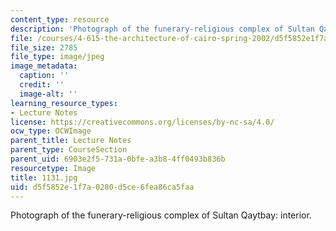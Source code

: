 ```yaml
---
content_type: resource
description: 'Photograph of the funerary-religious complex of Sultan Qaytbay: interior.'
file: /courses/4-615-the-architecture-of-cairo-spring-2002/d5f5852e1f7a0280d5ce6fea86ca5faa_1131.jpg
file_size: 2785
file_type: image/jpeg
image_metadata:
  caption: ''
  credit: ''
  image-alt: ''
learning_resource_types:
- Lecture Notes
license: https://creativecommons.org/licenses/by-nc-sa/4.0/
ocw_type: OCWImage
parent_title: Lecture Notes
parent_type: CourseSection
parent_uid: 6903e2f5-731a-0bfe-a3b8-4ff0493b836b
resourcetype: Image
title: 1131.jpg
uid: d5f5852e-1f7a-0280-d5ce-6fea86ca5faa
---
```

Photograph of the funerary-religious complex of Sultan Qaytbay: interior.